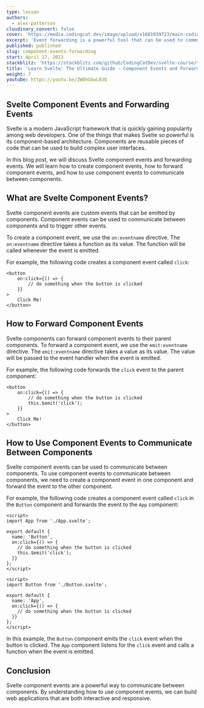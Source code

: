 ```yaml
---
type: lesson
authors:
  - alex-patterson
cloudinary_convert: false
cover: 'https://media.codingcat.dev/image/upload/v1681939723/main-codingcatdev-photo/courses/svelte/component-events.png'
excerpt: 'Event forwarding is a powerful tool that can be used to communicate between components in Svelte.'
published: published
slug: component-events-forwarding
start: April 17, 2023
stackblitz: 'https://stackblitz.com/github/CodingCatDev/svelte-course/tree/07-component-events-forwarding?embed=1&file=apps/svelte-site/src/routes/%2Bpage.svelte'
title: 'Learn Svelte: The Ultimate Guide - Component Events and Forwarding'
weight: 7
youtube: https://youtu.be/ZW8hGGwLB3Q
---
```


## Svelte Component Events and Forwarding Events

Svelte is a modern JavaScript framework that is quickly gaining popularity among web developers. One of the things that makes Svelte so powerful is its component-based architecture. Components are reusable pieces of code that can be used to build complex user interfaces.

In this blog post, we will discuss Svelte component events and forwarding events. We will learn how to create component events, how to forward component events, and how to use component events to communicate between components.

## What are Svelte Component Events?

Svelte component events are custom events that can be emitted by components. Component events can be used to communicate between components and to trigger other events.

To create a component event, we use the `on:eventname` directive. The `on:eventname` directive takes a function as its value. The function will be called whenever the event is emitted.

For example, the following code creates a component event called `click`:

```svelte
<button
	on:click={() => {
		// do something when the button is clicked
	}}
>
	Click Me!
</button>
```

## How to Forward Component Events

Svelte components can forward component events to their parent components. To forward a component event, we use the `emit:eventname` directive. The `emit:eventname` directive takes a value as its value. The value will be passed to the event handler when the event is emitted.

For example, the following code forwards the `click` event to the parent component:

```svelte
<button
	on:click={() => {
		// do something when the button is clicked
		this.$emit('click');
	}}
>
	Click Me!
</button>
```

## How to Use Component Events to Communicate Between Components

Svelte component events can be used to communicate between components. To use component events to communicate between components, we need to create a component event in one component and forward the event to the other component.

For example, the following code creates a component event called `click` in the `Button` component and forwards the event to the `App` component:

```svelte
<script>
import App from './App.svelte';

export default {
  name: 'Button',
  on:click={() => {
    // do something when the button is clicked
    this.$emit('click');
  }}
};
</script>
```

```svelte
<script>
import Button from './Button.svelte';

export default {
  name: 'App',
  on:click={() => {
    // do something when the button is clicked
  }}
};
</script>
```

In this example, the `Button` component emits the `click` event when the button is clicked. The `App` component listens for the `click` event and calls a function when the event is emitted.

## Conclusion

Svelte component events are a powerful way to communicate between components. By understanding how to use component events, we can build web applications that are both interactive and responsive.
